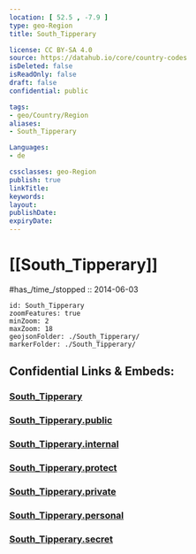 ```yaml
---
location: [ 52.5 , -7.9 ] 
type: geo-Region
title: South_Tipperary

license: CC BY-SA 4.0
source: https://datahub.io/core/country-codes
isDeleted: false
isReadOnly: false
draft: false
confidential: public

tags:
- geo/Country/Region
aliases:
- South_Tipperary

Languages:
- de

cssclasses: geo-Region
publish: true
linkTitle: 
keywords: 
layout: 
publishDate: 
expiryDate: 
---
```


# [[South_Tipperary]]

#has_/time_/stopped :: 2014-06-03

```leaflet
id: South_Tipperary
zoomFeatures: true 
minZoom: 2 
maxZoom: 18
geojsonFolder: ./South_Tipperary/
markerFolder: ./South_Tipperary/
```


## Confidential Links & Embeds: 

### [South_Tipperary](/_Standards/Earth/Continent/Europe/Europe~North/Ireland/Ireland,Provinces/Munster/Tipperary,County/South_Tipperary.md) 

### [South_Tipperary.public](/_public/Earth/Continent/Europe/Europe~North/Ireland/Ireland,Provinces/Munster/Tipperary,County/South_Tipperary.public.md) 

### [South_Tipperary.internal](/_internal/Earth/Continent/Europe/Europe~North/Ireland/Ireland,Provinces/Munster/Tipperary,County/South_Tipperary.internal.md) 

### [South_Tipperary.protect](/_protect/Earth/Continent/Europe/Europe~North/Ireland/Ireland,Provinces/Munster/Tipperary,County/South_Tipperary.protect.md) 

### [South_Tipperary.private](/_private/Earth/Continent/Europe/Europe~North/Ireland/Ireland,Provinces/Munster/Tipperary,County/South_Tipperary.private.md) 

### [South_Tipperary.personal](/_personal/Earth/Continent/Europe/Europe~North/Ireland/Ireland,Provinces/Munster/Tipperary,County/South_Tipperary.personal.md) 

### [South_Tipperary.secret](/_secret/Earth/Continent/Europe/Europe~North/Ireland/Ireland,Provinces/Munster/Tipperary,County/South_Tipperary.secret.md)

